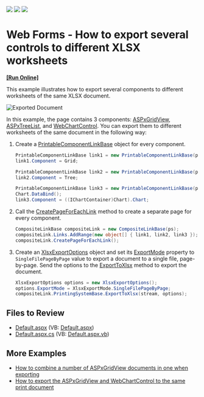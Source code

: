 <!-- default badges list -->
![](https://img.shields.io/endpoint?url=https://codecentral.devexpress.com/api/v1/VersionRange/128540062/13.1.4%2B)
[![](https://img.shields.io/badge/Open_in_DevExpress_Support_Center-FF7200?style=flat-square&logo=DevExpress&logoColor=white)](https://supportcenter.devexpress.com/ticket/details/E3626)
[![](https://img.shields.io/badge/📖_How_to_use_DevExpress_Examples-e9f6fc?style=flat-square)](https://docs.devexpress.com/GeneralInformation/403183)
<!-- default badges end -->

# Web Forms - How to export several controls to different XLSX worksheets
<!-- run online -->
**[[Run Online]](https://codecentral.devexpress.com/128540062/)**
<!-- run online end -->

This example illustrates how to export several components to different worksheets of the same XLSX document.

![Exported Document](exported-document.gif)

In this example, the page contains 3 components: [ASPxGridView](https://docs.devexpress.com/AspNet/DevExpress.Web.ASPxGridView), [ASPxTreeList](https://docs.devexpress.com/AspNet/DevExpress.Web.ASPxTreeList.ASPxTreeList), and [WebChartControl](https://docs.devexpress.com/AspNet/DevExpress.XtraCharts.Web.WebChartControl). You can export them to different worksheets of the same document in the following way:

1. Create a [PrintableComponentLinkBase](https://docs.devexpress.com/CoreLibraries/DevExpress.XtraPrintingLinks.PrintableComponentLinkBase) object for every component.

    ```cs
    PrintableComponentLinkBase link1 = new PrintableComponentLinkBase(ps);
    link1.Component = Grid;

    PrintableComponentLinkBase link2 = new PrintableComponentLinkBase(ps);
    link2.Component = Tree;

    PrintableComponentLinkBase link3 = new PrintableComponentLinkBase(ps);
    Chart.DataBind();
    link3.Component = ((IChartContainer)Chart).Chart;
    ```

2. Call the [CreatePageForEachLink](https://docs.devexpress.com/CoreLibraries/DevExpress.XtraPrintingLinks.CompositeLinkBase.CreatePageForEachLink) method to create a separate page for every component.

    ```cs
    CompositeLinkBase compositeLink = new CompositeLinkBase(ps);
    compositeLink.Links.AddRange(new object[] { link1, link2, link3 });
    compositeLink.CreatePageForEachLink();
    ```

3. Create an [XlsxExportOptions](https://docs.devexpress.com/CoreLibraries/DevExpress.XtraPrinting.XlsExportOptions) object and set its [ExportMode](https://docs.devexpress.com/CoreLibraries/DevExpress.XtraPrinting.XlsExportOptions.ExportMode) property to `SingleFilePageByPage` value to export a document to a single file, page-by-page. Send the options to the [ExportToXlsx](https://docs.devexpress.com/CoreLibraries/DevExpress.XtraPrinting.PrintingSystemBase.ExportToXlsx(System.IO.Stream-DevExpress.XtraPrinting.XlsxExportOptions)) method to export the document.

    ```cs
    XlsxExportOptions options = new XlsxExportOptions();
    options.ExportMode = XlsxExportMode.SingleFilePageByPage;
    compositeLink.PrintingSystemBase.ExportToXlsx(stream, options);
    ```


## Files to Review

* [Default.aspx](./CS/WebSite/Default.aspx) (VB: [Default.aspx](./VB/WebSite/Default.aspx))
* [Default.aspx.cs](./CS/WebSite/Default.aspx.cs) (VB: [Default.aspx.vb](./VB/WebSite/Default.aspx.vb))

## More Examples

* [How to combine a number of ASPxGridView documents in one when exporting](https://www.devexpress.com/Support/Center/p/E1535)
* [How to export the ASPxGridView and WebChartControl to the same print document](https://www.devexpress.com/Support/Center/p/E2226)
